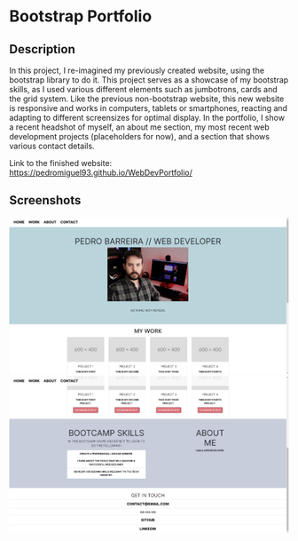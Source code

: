 # Bootstrap Portfolio

## Description

In this project, I re-imagined my previously created website, using the bootstrap library to do it.
This project serves as a showcase of my bootstrap skills, as I used various different elements such as jumbotrons, cards and the grid system.
Like the previous non-bootstrap website, this new website is responsive and works in computers, tablets or smartphones, reacting and adapting to different screensizes for optimal display.
In the portfolio, I show a recent headshot of myself, an about me section, my most recent web development projects (placeholders for now), and a section that shows various contact details.

Link to the finished website: https://pedromiguel93.github.io/WebDevPortfolio/

## Screenshots

![The bootstrap website](images/Screenshot_1.jpg)
![The bootstrap website](images/Screenshot_2.jpg)
